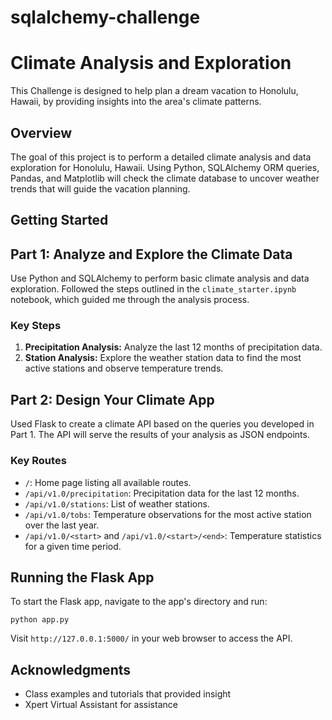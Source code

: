 # sqlalchemy-challenge
# Climate Analysis and Exploration

This Challenge is designed to help plan a dream vacation to Honolulu, Hawaii, by providing insights into the area's climate patterns.

## Overview

The goal of this project is to perform a detailed climate analysis and data exploration for Honolulu, Hawaii. Using Python, SQLAlchemy ORM queries, Pandas, and Matplotlib will check the climate database to uncover weather trends that will guide the vacation planning.

## Getting Started

## Part 1: Analyze and Explore the Climate Data

 Use Python and SQLAlchemy to perform basic climate analysis and data exploration. Followed the steps outlined in the `climate_starter.ipynb` notebook, which guided me through the analysis process.

### Key Steps

1. **Precipitation Analysis:** Analyze the last 12 months of precipitation data.
2. **Station Analysis:** Explore the weather station data to find the most active stations and observe temperature trends.

## Part 2: Design Your Climate App

Used Flask to create a climate API based on the queries you developed in Part 1. The API will serve the results of your analysis as JSON endpoints.

### Key Routes

- `/`: Home page listing all available routes.
- `/api/v1.0/precipitation`: Precipitation data for the last 12 months.
- `/api/v1.0/stations`: List of weather stations.
- `/api/v1.0/tobs`: Temperature observations for the most active station over the last year.
- `/api/v1.0/<start>` and `/api/v1.0/<start>/<end>`: Temperature statistics for a given time period.

## Running the Flask App

To start the Flask app, navigate to the app's directory and run:
```
python app.py
```
Visit `http://127.0.0.1:5000/` in your web browser to access the API.

## Acknowledgments

- Class examples and tutorials that provided insight
- Xpert Virtual Assistant for assistance
